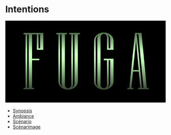 # Intentions

[![Vidéo d'intention](../Assets/Images/synopsis/miniature-intention.png)](https://youtu.be/rhUf4A05L-w)

 <!-- start-replace-subnav -->  
* [Synopsis](/20_intention/10_synopsis/)
* [Ambiance](/20_intention/20_ambiance/)
* [Scénario](/20_intention/30_scenario/)
* [Scénarimage](/20_intention/40_scenarimage/)
 <!-- end-replace-subnav -->  


